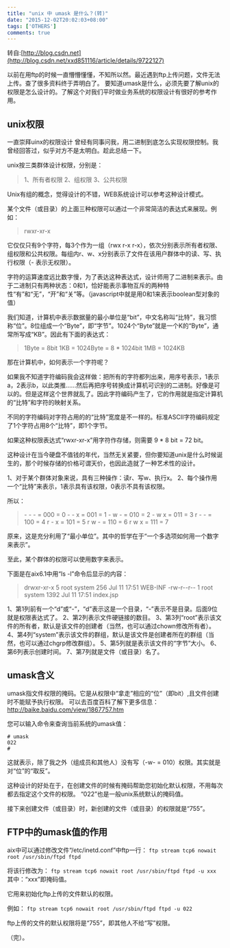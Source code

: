 ```yaml
---
title: "unix 中 umask 是什么？(转)"
date: "2015-12-02T20:02:03+08:00"
tags: ['OTHERS']
comments: true
---
```



转自:[http://blog.csdn.net](http://blog.csdn.net/xxd851116/article/details/9722127) 

以前在用ftp的时候一直懵懵懂懂，不知所以然。最近遇到ftp上传问题，文件无法上传。查了很多资料终于弄明白了。
要知道umask是什么，必须先要了解unix的权限是怎么设计的。了解这个对我们平时做业务系统的权限设计有很好的参考作用。


## unix权限
一直崇拜uinx的权限设计
曾经有同事问我，用二进制到底怎么实现权限控制。我曾经回答过，似乎对方不是太明白。趁此总结一下。

unix按三类群体设计权限，分别是：
> 1、所有者权限
2、组权限
3、公共权限

Unix有组的概念，觉得设计的不错，WEB系统设计可以参考这种设计模式。

某个文件（或目录）的上面三种权限可以通过一个非常简洁的表达式来展现。例如：
> rwxr-xr-x

它仅仅只有9个字符，每3个作为一组（rwx r-x r-x），依次分别表示所有者权限、组权限和公共权限。每组内r、w、x分别表示了文件在该用户群体中的读、写、执行权限（- 表示无权限）。

字符的运算速度远比数字慢，为了表达这种表达式，设计师用了二进制来表示。由于二进制只有两种状态：0和1，恰好能表示事物互斥的两种特性“有”和“无”，“开”和“关”等。（javascript中就是用0和1来表示boolean型对象的值）

我们知道，计算机中表示数据量的最小单位是“bit”，中文名称叫“比特”，我习惯称“位”。8位组成一个“Byte”，即“字节”。1024个“Byte”就是一个K的“Byte”，通常所写成“KB”。因此有下面的表达式：
> 1Byte =  8bit
1KB = 1024Byte = 8 * 1024bit
1MB = 1024KB

那在计算机中，如何表示一个字符呢？


如果我不知道字符编码我会这样做：把所有的字符都列出来，用序号表示，1表示a，2表示b，以此类推......然后再把序号转换成计算机可识别的二进制。好像是可以的。但是这样这个世界就乱了。因此字符编码产生了，它的作用就是指定计算机的“比特”和字符的映射关系。

不同的字符编码对字符占用的的“比特”宽度是不一样的。标准ASCII字符编码规定了1个字符占用8个“比特”，即1个字节。

如果这种权限表达式“rwxr-xr-x”用字符作存储，则需要 9 * 8 bit = 72 bit。

这种设计在当今硬盘不值钱的年代，当然无关紧要，但你要知道unix是什么时候诞生的，那个时候存储的价格可谓天价，也因此造就了一种艺术性的设计。

1、对于某个群体对象来说，具有三种操作：读r、写w、执行x。
2、每个操作用一个“比特”来表示，1表示具有该权限，0表示不具有该权限。

所以：
> \- \- \- = 000 = 0
\- \- x = 001 = 1
\- w \- = 010 = 2
\- w x = 011 = 3
r - - = 100 = 4
r - x = 101 = 5
r w - = 110 = 6
r w x = 111 = 7

原来，这是充分利用了“最小单位”。其中的哲学在于“一个多选项如何用一个数字来表示”。

至此，某个群体的权限可以使用数字来表示。

下面是在aix6.1中用“ls -l”命令后显示的内容：
>drwxr-xr-x    5 root     system          256 Jul 11 17:51 WEB-INF
-rw-r--r--    1 root     system         1392 Jul 11 17:51 index.jsp

1、第1列前有一个“d”或“-”，“d”表示这是一个目录，“-”表示不是目录。后面9位就是权限表达式了。
2、第2列表示文件硬链接的数目。
3、第3列“root”表示该文件的所有者，默认是该文件的创建者（当然，也可以通过chown修改所有者）。
4、第4列“system”表示该文件的群组，默认是该文件是创建者所在的群组（当然，也可以通过chgrp修改群组）。
5、第5列就是表示该文件的“字节”大小。
6、第6列表示创建时间。
7、第7列就是文件（或目录）名了。

## umask含义

umask指文件权限的掩码。它是从权限中“拿走”相应的“位”（即bit）,且文件创建时不能赋予执行权限。
可以去百度百科了解下更多信息：<http://baike.baidu.com/view/1867757.htm>

您可以输入命令来查询当前系统的umask值：
```
# umask
022
#
```
这就表示，除了我之外（组成员和其他人）没有写（-w- = 010）权限。其实就是对“位”的“取反”。

这种设计的好处在于，在创建文件的时候有掩码帮助您初始化默认权限，不用每次都去指定这个文件的权限。
“022”也是一般unix系统默认的掩码值。

接下来创建文件（或目录）时，新创建的文件（或目录）的权限就是“755”。

## FTP中的umask值的作用

aix中可以通过修改文件“/etc/inetd.conf”中ftp一行：
`ftp stream tcp6 nowait root /usr/sbin/ftpd ftpd`

将该行修改为：
`ftp stream tcp6 nowait root /usr/sbin/ftpd ftpd -u xxx`
其中：“xxx”即掩码值。

它用来初始化ftp上传的文件默认的权限。

例如：
`ftp stream tcp6 nowait root /usr/sbin/ftpd ftpd -u 022`

ftp上传的文件的默认权限将是“755”，即其他人不给“写”权限。

（完）。